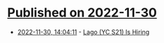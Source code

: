 # [Published on 2022-11-30](index.md)

* [2022-11-30, 14:04:11](https://news.ycombinator.com/item?id=33800886) - [Lago (YC S21) Is Hiring](https://www.ycombinator.com/companies/lago/jobs/LuTb5d5-founding-sales-manager)
